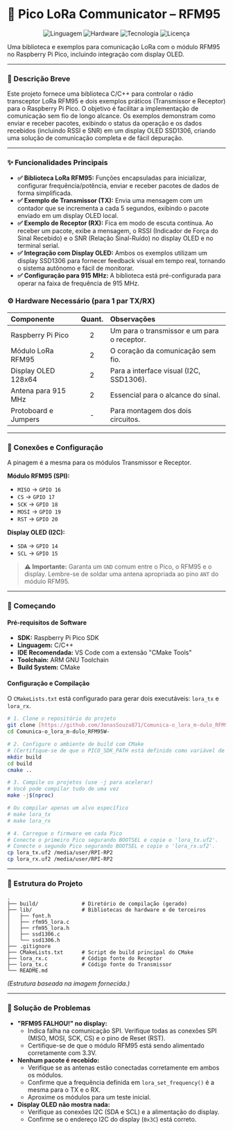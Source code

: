 # 🚀 Pico LoRa Communicator – RFM95

<div align="center">

![Linguagem](https://img.shields.io/badge/Linguagem-C%2FC%2B%2B-blue?style=for-the-badge)
![Hardware](https://img.shields.io/badge/Hardware-Raspberry%20Pi%20Pico-E01244?style=for-the-badge)
![Tecnologia](https://img.shields.io/badge/Tecnologia-LoRa-E43A47?style=for-the-badge)
![Licença](https://img.shields.io/badge/Licen%C3%A7a-MIT-yellow?style=for-the-badge)

</div>

Uma biblioteca e exemplos para comunicação LoRa com o módulo RFM95 no Raspberry Pi Pico, incluindo integração com display OLED.

---

### 📝 Descrição Breve

Este projeto fornece uma biblioteca C/C++ para controlar o rádio transceptor LoRa RFM95 e dois exemplos práticos (Transmissor e Receptor) para o Raspberry Pi Pico. O objetivo é facilitar a implementação de comunicação sem fio de longo alcance. Os exemplos demonstram como enviar e receber pacotes, exibindo o status da operação e os dados recebidos (incluindo RSSI e SNR) em um display OLED SSD1306, criando uma solução de comunicação completa e de fácil depuração.

---

### ✨ Funcionalidades Principais

-   **✅ Biblioteca LoRa RFM95:** Funções encapsuladas para inicializar, configurar frequência/potência, enviar e receber pacotes de dados de forma simplificada.
-   **✅ Exemplo de Transmissor (TX):** Envia uma mensagem com um contador que se incrementa a cada 5 segundos, exibindo o pacote enviado em um display OLED local.
-   **✅ Exemplo de Receptor (RX):** Fica em modo de escuta contínua. Ao receber um pacote, exibe a mensagem, o RSSI (Indicador de Força do Sinal Recebido) e o SNR (Relação Sinal-Ruído) no display OLED e no terminal serial.
-   **✅ Integração com Display OLED:** Ambos os exemplos utilizam um display SSD1306 para fornecer feedback visual em tempo real, tornando o sistema autônomo e fácil de monitorar.
-   **✅ Configuração para 915 MHz:** A biblioteca está pré-configurada para operar na faixa de frequência de 915 MHz.


### ⚙ Hardware Necessário (para 1 par TX/RX)

| Componente | Quant. | Observações |
| :--- | :---: | :--- |
| Raspberry Pi Pico | 2 | Um para o transmissor e um para o receptor. |
| Módulo LoRa RFM95 | 2 | O coração da comunicação sem fio. |
| Display OLED 128x64 | 2 | Para a interface visual (I2C, SSD1306). |
| Antena para 915 MHz | 2 | Essencial para o alcance do sinal. |
| Protoboard e Jumpers | - | Para montagem dos dois circuitos. |

---

### 🔌 Conexões e Configuração

A pinagem é a mesma para os módulos Transmissor e Receptor.

**Módulo RFM95 (SPI):**
-   `MISO` -> `GPIO 16`
-   `CS` -> `GPIO 17`
-   `SCK` -> `GPIO 18`
-   `MOSI` -> `GPIO 19`
-   `RST` -> `GPIO 20`

**Display OLED (I2C):**
-   `SDA` -> `GPIO 14`
-   `SCL` -> `GPIO 15`

> **⚠ Importante:** Garanta um `GND` comum entre o Pico, o RFM95 e o display. Lembre-se de soldar uma antena apropriada ao pino `ANT` do módulo RFM95.

---

### 🚀 Começando

#### Pré-requisitos de Software

-   **SDK:** Raspberry Pi Pico SDK
-   **Linguagem:** C/C++
-   **IDE Recomendada:** VS Code com a extensão "CMake Tools"
-   **Toolchain:** ARM GNU Toolchain
-   **Build System:** CMake

#### Configuração e Compilação

O `CMakeLists.txt` está configurado para gerar dois executáveis: `lora_tx` e `lora_rx`.

```bash
# 1. Clone o repositório do projeto
git clone [https://github.com/JonasSouza871/Comunica-o_lora_m-dulo_RFM95W-.git](https://github.com/JonasSouza871/Comunica-o_lora_m-dulo_RFM95W-.git)
cd Comunica-o_lora_m-dulo_RFM95W-

# 2. Configure o ambiente de build com CMake
# (Certifique-se de que o PICO_SDK_PATH está definido como variável de ambiente)
mkdir build
cd build
cmake ..

# 3. Compile os projetos (use -j para acelerar)
# Você pode compilar tudo de uma vez
make -j$(nproc)

# Ou compilar apenas um alvo específico
# make lora_tx
# make lora_rx

# 4. Carregue o firmware em cada Pico
# Conecte o primeiro Pico segurando BOOTSEL e copie o 'lora_tx.uf2'.
# Conecte o segundo Pico segurando BOOTSEL e copie o 'lora_rx.uf2'.
cp lora_tx.uf2 /media/user/RPI-RP2
cp lora_rx.uf2 /media/user/RPI-RP2
```

---

### 📁 Estrutura do Projeto

```
.
├── build/              # Diretório de compilação (gerado)
├── lib/                # Bibliotecas de hardware e de terceiros
│   ├── font.h
│   ├── rfm95_lora.c
│   ├── rfm95_lora.h
│   ├── ssd1306.c
│   └── ssd1306.h
├── .gitignore
├── CMakeLists.txt      # Script de build principal do CMake
├── lora_rx.c           # Código fonte do Receptor
├── lora_tx.c           # Código fonte do Transmissor
└── README.md
```
*(Estrutura baseada na imagem fornecida.)*

---

### 🐛 Solução de Problemas

-   **"RFM95 FALHOU!" no display:**
    -   Indica falha na comunicação SPI. Verifique todas as conexões SPI (MISO, MOSI, SCK, CS) e o pino de Reset (RST).
    -   Certifique-se de que o módulo RFM95 está sendo alimentado corretamente com 3.3V.
-   **Nenhum pacote é recebido:**
    -   Verifique se as antenas estão conectadas corretamente em ambos os módulos.
    -   Confirme que a frequência definida em `lora_set_frequency()` é a mesma para o TX e o RX.
    -   Aproxime os módulos para um teste inicial.
-   **Display OLED não mostra nada:**
    -   Verifique as conexões I2C (SDA e SCL) e a alimentação do display.
    -   Confirme se o endereço I2C do display (`0x3C`) está correto.
